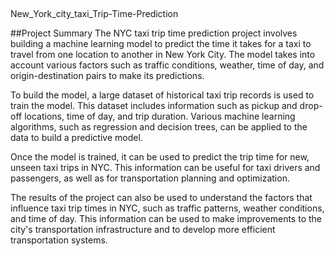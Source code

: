 ##
 New_York_city_taxi_Trip-Time-Prediction

##Project Summary
The NYC taxi trip time prediction project involves building a machine learning model to predict the time it takes for a taxi to travel from one location to another in New York City. The model takes into account various factors such as traffic conditions, weather, time of day, and origin-destination pairs to make its predictions.

To build the model, a large dataset of historical taxi trip records is used to train the model. This dataset includes information such as pickup and drop-off locations, time of day, and trip duration. Various machine learning algorithms, such as regression and decision trees, can be applied to the data to build a predictive model.

Once the model is trained, it can be used to predict the trip time for new, unseen taxi trips in NYC. This information can be useful for taxi drivers and passengers, as well as for transportation planning and optimization.

The results of the project can also be used to understand the factors that influence taxi trip times in NYC, such as traffic patterns, weather conditions, and time of day. This information can be used to make improvements to the city's transportation infrastructure and to develop more efficient transportation systems.
